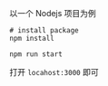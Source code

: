 以一个 Nodejs 项目为例

```shell
# install package
npm install
```

```shell
npm run start
```

打开 `locahost:3000` 即可